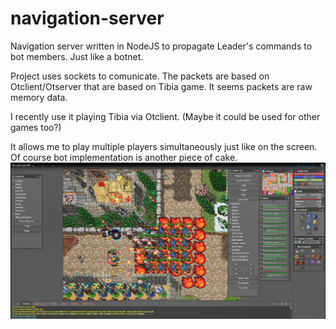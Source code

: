# navigation-server

Navigation server written in NodeJS to propagate Leader's commands to bot members.
Just like a botnet.

Project uses sockets to comunicate. The packets are based on Otclient/Otserver that are based on Tibia game.
It seems packets are raw memory data.

I recently use it playing Tibia via Otclient. (Maybe it could be used for other games too?)

It allows me to play multiple players simultaneously just like on the screen.
Of course bot implementation is another piece of cake.
![Preview](preview.png)
